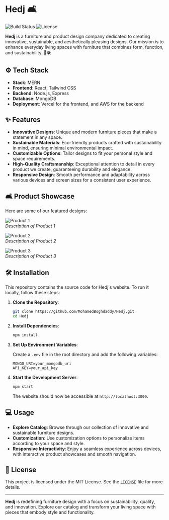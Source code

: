 # Hedj 🛋️

![Build Status](https://img.shields.io/github/actions/workflow/status/MohamedBoghdaddy/Hedj/ci.yml?branch=main)
![License](https://img.shields.io/github/license/MohamedBoghdaddy/Hedj)

**Hedj** is a furniture and product design company dedicated to creating innovative, sustainable, and aesthetically pleasing designs. Our mission is to enhance everyday living spaces with furniture that combines form, function, and sustainability. 🌱🛠️

## ⚙️ Tech Stack
- **Stack**: MERN
- **Frontend**: React, Tailwind CSS
- **Backend**: Node.js, Express
- **Database**: MongoDB
- **Deployment**: Vercel for the frontend, and AWS for the backend

## ✨ Features

- **Innovative Designs**: Unique and modern furniture pieces that make a statement in any space.
- **Sustainable Materials**: Eco-friendly products crafted with sustainability in mind, ensuring minimal environmental impact.
- **Customizable Options**: Tailor designs to fit your personal style and space requirements.
- **High-Quality Craftsmanship**: Exceptional attention to detail in every product we create, guaranteeing durability and elegance.
- **Responsive Design**: Smooth performance and adaptability across various devices and screen sizes for a consistent user experience.

## 🛋️ Product Showcase

Here are some of our featured designs:

![Product 1](https://path/to/product1-screenshot.png)  
*Description of Product 1*

![Product 2](https://path/to/product2-screenshot.png)  
*Description of Product 2*

![Product 3](https://path/to/product3-screenshot.png)  
*Description of Product 3*

## 🛠️ Installation

This repository contains the source code for Hedj's website. To run it locally, follow these steps:

1. **Clone the Repository**:

   ```bash
   git clone https://github.com/MohamedBoghdaddy/Hedj.git
   cd Hedj
   ```

2. **Install Dependencies**:

   ```bash
   npm install
   ```

3. **Set Up Environment Variables**:

   Create a `.env` file in the root directory and add the following variables:

   ```env
   MONGO_URI=your_mongodb_uri
   API_KEY=your_api_key
   ```

4. **Start the Development Server**:

   ```bash
   npm start
   ```

   The website should now be accessible at `http://localhost:3000`.

## 💻 Usage

- **Explore Catalog**: Browse through our collection of innovative and sustainable furniture designs.
- **Customization**: Use customization options to personalize items according to your space and style.
- **Responsive Interactivity**: Enjoy a seamless experience across devices, with interactive product showcases and smooth navigation.

## 📜 License

This project is licensed under the MIT License. See the [`LICENSE`](LICENSE) file for more details.

---

**Hedj** is redefining furniture design with a focus on sustainability, quality, and innovation. Explore our catalog and transform your living space with pieces that embody style and functionality.
